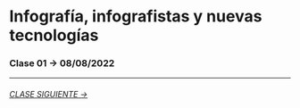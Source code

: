 # Infografía, infografistas y nuevas tecnologías

### Clase 01 → 08/08/2022


- - - - - - - 

###### [CLASE SIGUIENTE →](https://github.com/profesorfaco/dno075-2022-2/tree/main/clase-03) 
